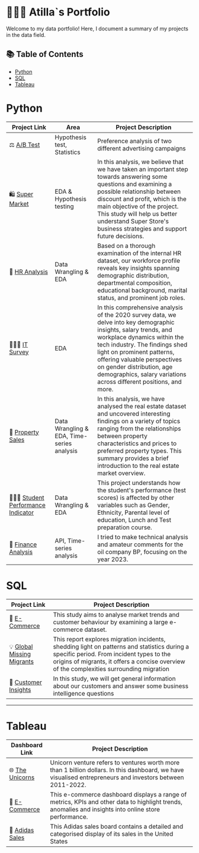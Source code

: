 # 👨🏻‍💻 Atilla`s Portfolio

Welcome to my data portfolio! Here, I document a summary of my projects in the data field.

## 📚 Table of Contents

- [Python](#python)
- [SQL](#sql)
- [Tableau](#tableau)


# Python

| Project Link | Area | Project Description 
|---|---|---
| ⚖️ [A/B Test ](https://github.com/AtilaKzlts/PortfolioSource/blob/main/AB%20Test/facebook.ipynb) | Hypothesis test, Statistics | Preference analysis of two different advertising campaigns
| 🛍️ [Super Market](https://github.com/AtilaKzlts/PortfolioSource/blob/main/SuperMarket/eda.ipynb) |  EDA & Hypothesis testing | In this analysis, we believe that we have taken an important step towards answering some questions and examining a possible relationship between discount and profit, which is the main objective of the project. This study will help us better understand Super Store's business strategies and support future decisions.    
| 🏢 [HR Analysis](https://github.com/AtilaKzlts/PortfolioSource/blob/main/HR_Analysis/exp.ipynb) | Data Wrangling & EDA | Based on a thorough examination of the internal HR dataset, our workforce profile reveals key insights spanning demographic distribution, departmental composition, educational background, marital status, and prominent job roles. 
| 👩🏻‍💻 [IT Survey](https://github.com/AtilaKzlts/PortfolioSource/blob/main/IT%20Survey%20EDA/app.ipynb) | EDA | In this comprehensive analysis of the 2020 survey data, we delve into key demographic insights, salary trends, and workplace dynamics within the tech industry. The findings shed light on prominent patterns, offering valuable perspectives on gender distribution, age demographics, salary variations across different positions, and more. 
| 🏡 [Property Sales](https://github.com/AtilaKzlts/PortfolioSource/blob/main/Property/property_eda.ipynb) | Data Wrangling & EDA, Time-series analysis| In this analysis, we have analysed the real estate dataset and uncovered interesting findings on a variety of topics ranging from the relationships between property characteristics and prices to preferred property types. This summary provides a brief introduction to the real estate market overview.
| 🧑🏻‍🎓 [Student Performance Indicator](https://github.com/AtilaKzlts/PortfolioSource/blob/main/StudentPerformance/app.ipynb) | Data Wrangling & EDA  | This project understands how the student's performance (test scores) is affected by other variables such as Gender, Ethnicity, Parental level of education, Lunch and Test preparation course.
| 💱 [Finance Analysis](https://github.com/AtilaKzlts/PortfolioSource/blob/main/Finance%20EDA/app2.ipynb) | API, Time-series analysis | I tried to make technical analysis and amateur comments for the oil company BP, focusing on the year 2023.

# SQL

| Project Link | Project Description | 
|---|---|
| 🏪 [E-Commerce](https://github.com/AtilaKzlts/PortfolioSource/blob/main/E-Commerce/script.ipynb)  |This study aims to analyse market trends and customer behaviour by examining a large e-commerce dataset.|  
| 💡 [Global Missing Migrants](https://github.com/AtilaKzlts/PortfolioSource/blob/main/Migrants/sqlEda.ipynb) | This report explores migration incidents, shedding light on patterns and statistics during a specific period. From incident types to the origins of migrants, it offers a concise overview of the complexities surrounding migration | 
| 🤹 [Customer Insights](https://github.com/AtilaKzlts/PortfolioSource/blob/main/Customer-Insign/analysis.ipynb) | In this study, we will get general information about our customers and answer some business intelligence questions
***

# Tableau

| Dashboard Link | Project Description 
|---|---
| 🌐 [The Unicorns](https://public.tableau.com/app/profile/atilla.kiziltas/viz/The_Unicorns/Dashboard1)|Unicorn venture refers to ventures worth more than 1 billion dollars. In this dashboard, we have visualised entrepreneurs and investors between 2011-2022.| 
| 📲 [E-Commerce](https://public.tableau.com/app/profile/atilla.kiziltas/viz/e-commerce_17078405040010/Dashboard1#1)|This e-commerce dashboard displays a range of metrics, KPIs and other data to highlight trends, anomalies and insights into online store performance.|
| 👟 [Adidas Sales ](https://public.tableau.com/app/profile/atilla.kiziltas/viz/AddiasUsasales/Dashboard1)|This Adidas sales board contains a detailed and categorised display of its sales in the United States|




